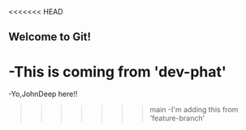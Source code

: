 <<<<<<< HEAD
## Welcome to Git!

-This is coming from 'dev-phat'
=======


-Yo,JohnDeep here!!
>>>>>>> main
-I'm adding this from 'feature-branch'